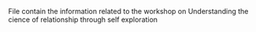 File contain the information related to the workshop on Understanding the cience of relationship through self exploration
